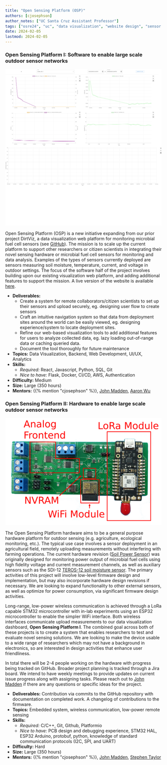 ```yaml
---
title: "Open Sensing Platform (OSP)"
authors: [cjosephson]
author_notes: ["UC Santa Cruz Assistant Professor"]
tags: ["osre24", "uc", "data visualization", "website design", "sensor development"]
date: 2024-02-05
lastmod: 2024-02-05
---
```


### Open Sensing Platform I: Software to enable large scale outdoor sensor networks

![Data Visualization Dashboard](osp1.png)

Open Sensing Platform (OSP) is a new initiative expanding from our prior project DirtViz, a data visualization web platform for monitoring microbial fuel cell sensors (see [GitHub](https://github.com/jlab-sensing/DirtViz)). The mission is to scale up the current platform to support other researchers or citizen scientists in integrating their novel sensing hardware or microbial fuel cell sensors for monitoring and data analysis. Examples of the types of sensors currently deployed are sensors measuring soil moisture, temperature, current, and voltage in outdoor settings. The focus of the software half of the project involves building upon our existing visualization web platform, and adding additional features to support the mission. A live version of the website is available [here](https://dirtviz.jlab.ucsc.edu/).

- **Deliverables:**
  - Create a system for remote collaborators/citizen scientists to set up their sensors and upload securely, eg. designing user flow to create sensors
  - Craft an intuitive navigation system so that data from deployment sites around the world can be easily viewed, eg. designing experience/system to locate deployment sites.
  - Refine our web-based visualization tools to add additional features for users to analyze collected data, eg. lazy loading out-of-range data or caching queried data.
  - Document the tool thoroughly for future maintenance
- **Topics:** Data Visualization, Backend, Web Development, UI/UX, Analytics
- **Skills:**
  - *Required:* React, Javascript, Python, SQL, Git
  - *Nice to have:* Flask, Docker, CI/CD, AWS, Authentication
- **Difficulty:** Medium
- **Size:** Large (350 hours)
- **Mentors:** {{% mention "cjosephson" %}}, [John Madden](mailto:jtmadden@ucsc.edu), [Aaron Wu](mailto:awu70@ucsc.edu)

### Open Sensing Platform II: Hardware to enable large scale outdoor sensor networks

![Hardware](featured.png)

The Open Sensing Platform hardware aims to be a general purpose hardware platform for outdoor sensing (e.g. agriculture, ecological monitoring, etc.). The typical use case involves a sensor deployment in an agricultural field, remotely uploading measurements without interfering with farming operations. The current hardware revision ([Soil Power Sensor](https://github.com/jlab-sensing/soil_power_sensor)) was originally designed for monitoring power output of microbial fuel cells using high fidelity voltage and current measurement channels, as well as auxiliary sensors such as the SDI-12 [TEROS-12 soil moisture sensor](https://metergroup.com/products/teros-12/). The primary activities of this project will involve low-level firmware design and implementation, but may also incorporate hardware design revisions if necessary. We are looking to expand functionality to other external sensors, as well as optimize for power consumption, via significant firmware design activities. 

Long-range, low-power wireless communication is achieved through a LoRa capable STM32 microcontroller with in-lab experiments using an ESP32 microcontroller to enable the simpler WiFi interface. Both wireless interfaces communicate upload measurements to our data visualization dashboard, **Open Sensing Platform I**. The combined goal across both of these projects is to create a system that enables researchers to test and evaluate novel sensing solutions. We are looking to make the device usable to a wide range of researchers which may not have a background in electronics, so are interested in design activities that enhance user friendliness.

In total there will be 2-4 people working on the hardware with progress being tracked on GitHub. Broader project planning is tracked through a Jira board. We intend to have weekly meetings to provide updates on current issue progress along with assigning tasks. Please reach out to [John Madden](mailto:jtmadden@ucsc.edu) if there are any questions or specific ideas for the project.

- **Deliverables:** Contribution via commits to the GitHub repository with documentation on completed work. A changelog of contributions to the firmware.
- **Topics:** Embedded system, wireless communication, low-power remote sensing
- **Skills:**
  - *Required:* C/C++, Git, Github, Platformio
  - *Nice to have:* PCB design and debugging experience, STM32 HAL, ESP32 Arduino, protobuf, python, knowledge of standard communication protocols (I2C, SPI, and UART)
- **Difficulty:** Hard
- **Size:** Large (350 hours)
- **Mentors:** {{% mention "cjosephson" %}}, [John Madden](mailto:jtmadden@ucsc.edu), [Stephen Taylor](mailto:sgtaylor@ucsc.edu)